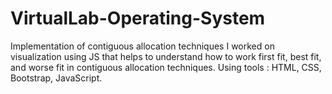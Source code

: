 # VirtualLab-Operating-System
Implementation of contiguous allocation techniques
I worked on visualization using JS that helps to understand how to work first fit, best fit, and worse fit in contiguous allocation techniques.
Using tools : HTML, CSS, Bootstrap, JavaScript.
